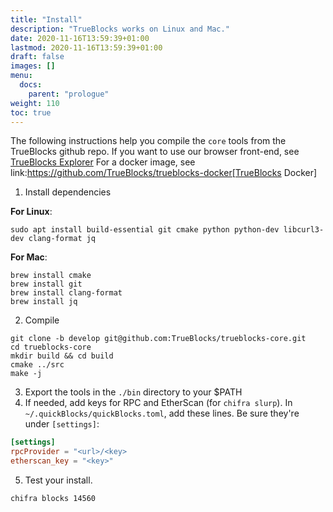 ```yaml
---
title: "Install"
description: "TrueBlocks works on Linux and Mac."
date: 2020-11-16T13:59:39+01:00
lastmod: 2020-11-16T13:59:39+01:00
draft: false
images: []
menu:
  docs:
    parent: "prologue"
weight: 110
toc: true
---
```


The following instructions help you compile the `core` tools from the TrueBlocks github repo.
If you want to use our browser front-end, see [TrueBlocks Explorer](https://github.com/TrueBlocks/trueblocks-explorer) For a docker image, see link:https://github.com/TrueBlocks/trueblocks-docker[TrueBlocks Docker]

1. Install dependencies

**For Linux**:

```shell
sudo apt install build-essential git cmake python python-dev libcurl3-dev clang-format jq
```

**For Mac**:

```shell
brew install cmake
brew install git
brew install clang-format
brew install jq
```

2. Compile

```shell
git clone -b develop git@github.com:TrueBlocks/trueblocks-core.git
cd trueblocks-core
mkdir build && cd build
cmake ../src
make -j
```

3. Export the tools in the `./bin` directory to your $PATH
4. If needed, add keys for RPC and EtherScan (for `chifra slurp`). In `~/.quickBlocks/quickBlocks.toml`, add these lines. Be sure they're under `[settings]`:

```toml
[settings]
rpcProvider = "<url>/<key>
etherscan_key = "<key>"
```

5. Test your install.
```shell
chifra blocks 14560
```

